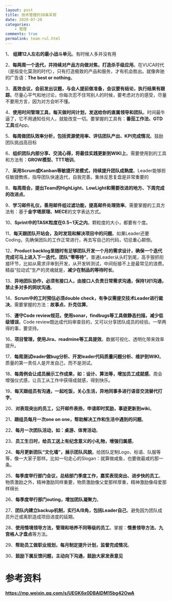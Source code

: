 ```yaml
---
layout: post
title: 技术管理的30条军规
date: 2020-07-20
categories:
    - 管理
comments: true
permalink: team-rul.html
---
```


1、 **组建12人左右的最小战斗单元**。有时候人多并没有用

2、**每两周一个迭代，并持续对产品方向做对焦，打造杀手级应用**。在VUCA时代（是指变化莫测的时代），只有打造极致的产品和服务，才有机会胜出。就像奔驰的广告语：**The best or nothing**。

3、**高效会议，会前发出议题，与会人提前做准备，会议要有结论，执行结果有跟踪**。尽量心平气和地讨论，你每次忍不住骂别人的时候，要考虑对方的感受，尽量不要用方言，因为对方会听不懂。

4、**使用时间管理工具，每天做时间计划，发送给你的直属领导和团队**。时间最牛逼了，它不用通知任何人，就能改变一切。要掌握的工具有：**番茄工作法、GTD工具**或App。

5、**每周做团队效率分析，包括资源使用率、评估团队产出、KPI完成情况**。鼓励团队挑战高目标

6、**组织团队内部分享、交流心得，将最佳实践更新到WIKI上**。需要使用到的工具和方法有：**GROW模型、TTT培训**。

7、**采用Scrum或Kanban等敏捷开发模式，持续提升团队成熟度**。Leader能够担任敏捷教练，指导团队快速迭代，自我完善。集体反思复盘是非常重要的

8、**每周周会，提出Team的HighLight、LowLight和需要改进的地方、下周完成的改进点**。

9、**学习邮件礼仪，善用邮件组过滤功能，提高邮件处理效率**。需要掌握的工具方法有：基于**金字塔原理、MECE**的文字表达方式。

10、**Sprint中的TASK粒度在0.5~1天之内**。颗粒度的大小，都要有个度。

11、**每天跟团队开站会，及时发现和解决项目中的问题**。如果Leader还要Coding，先确保团队的工作正常进行，再去写自己的代码，切忌重心颠倒。

12、**Product backlog里随时有足够团队开发一个月的需求设计，确保一个迭代完成可马上进入下一迭代，团队“零等待”**。普通Leader从头盯到尾，高手狠抓衔接环节，比如从需求评审到开发，从开发转测试，中间衔接不上是最常见的浪费。精益“拉动式”生产的灵魂就是，**减少在制品的等待时长**。

13、**异地团队协作，必须有接口人，由接口人负责日常需求沟通，保持1对1沟通，禁止多对多的网状沟通**。

14、**Scrum中的工时预估必须double check，有争议需提交技术Leader进行裁决**。需要掌握的方法：**故事点、扑克估算**。

15、**遵守Code review规范，使用sonar，findbugs等工具做静态扫描，减少低级错误**。Code review既达成代码审查目的，又可以分享团队成员的经验。一举两得的事，要坚持。

16、**项目管理，使用Jira、readmine等工具提效**。数据可视化、透明化带来效率提升。

17、**每周测试leader做bug分析、开发leader代码质量问题分析、维护到WIKI**。质量的第一责任人是开发自己，而不是测试。

18、**每周例会让成员展示工作成果，如：设计、算法等，增加员工成就感**。周会增强仪式感，让员工从工作中获得成就感，得到快乐。

19、**每天跟组员有沟通，一起吃饭，关心生活，异地同事多进行语音交流替代打字**。

20、**对表现突出的员工，公开邮件表扬，申请即时奖励，事迹更新到wiki**。

21、**跟组员每月一次one on one，帮助解决工作和生活中遇到的问题**。

22、**每月一次团队活动，如：桌游、体育活动**。

23、**员工生日时，给员工送上有纪念意义的小礼物，增强归属感**。

24、**每月更新团队“文化墙”，展示团队风貌**。给团队定制Logo、标语、队服等等，像一大家子那样。比如一句走心的Slogan：就算做咸鱼，也要做最咸的那一条。

25、**每季度举行部门会议，总结部门季度工作，嘉奖表现突出、进步快的员工**。物质激励之外，精神激励同样重要，物质激励像父爱那样厚重，精神激励像母爱那样绵长

26、**每季度举行部门outing，增加团队凝聚力**。

27、**团队内建立backup机制，实行A/B角，包括Leader自己**。避免因为团队成员升迁或离职造成项目进度的延期。

28、**使用情境领导方法，管理和培养不同等级的员工**。掌握：**情景领导方法、九宫格人才盘点**等方法。

29、**帮助员工做职业规划，每月制定提升计划，监督完成情况**。

30、**鼓励下属反馈问题，主动向下沟通，鼓励大家发表意见**

#  参考资料

**https://mp.weixin.qq.com/s/UEGK6x0DBAIDM15bg42OwA**